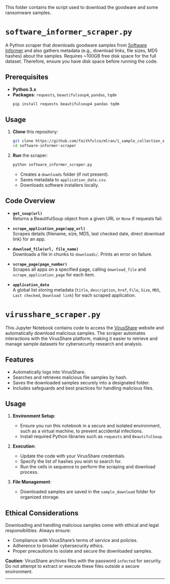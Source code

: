 This folder contains the script used to download the goodware and some ransomware samples. 


# `software_informer_scraper.py`

A Python scraper that downloads goodware samples from [Software Informer](https://software.informer.com/software/) and also gathers metadata (e.g., download links, file sizes, MD5 hashes) about the samples. Requires ~100GB free disk space for the full dataset. Therefore, ensure you have disk space before running the code. 

## Prerequisites
- **Python 3.x**
- **Packages**: `requests`, `beautifulsoup4`, `pandas`, `tqdm`  
  ```bash
  pip install requests beautifulsoup4 pandas tqdm
  ```

## Usage
1. **Clone** this repository:
   ```bash
   git clone https://github.com/faithfulco/mlran/1_sample_collection_scripts.git
   cd software-informer-scraper
   ```
2. **Run** the scraper:
   ```bash
   python software_informer_scraper.py
   ```
   - Creates a `downloads` folder (if not present).
   - Saves metadata to `application_data.csv`.
   - Downloads software installers locally.

## Code Overview

- **`get_soup(url)`**  
  Returns a BeautifulSoup object from a given URL or `None` if requests fail.

- **`scrape_application_page(app_url)`**  
  Scrapes details (filename, size, MD5, last checked date, direct download link) for an app.

- **`download_file(url, file_name)`**  
  Downloads a file in chunks to `downloads/`. Prints an error on failure.

- **`scrape_page(page_number)`**  
  Scrapes all apps on a specified page, calling `download_file` and `scrape_application_page` for each item.

- **`application_data`**  
  A global list storing metadata (`title`, `description`, `href`, `File`, `Size`, `MD5`, `Last checked`, `Download link`) for each scraped application.


# `virusshare_scraper.py`

This Jupyter Notebook contains code to access the [VirusShare](https://virusshare.com/) website and automatically download malicious samples. The scraper automates interactions with the VirusShare platform, making it easier to retrieve and manage sample datasets for cybersecurity research and analysis.

## Features
- Automatically logs into VirusShare.
- Searches and retrieves malicious file samples by hash.
- Saves the downloaded samples securely into a designated folder.
- Includes safeguards and best practices for handling malicious files.

## Usage
1. **Environment Setup**:
   - Ensure you run this notebook in a secure and isolated environment, such as a virtual machine, to prevent accidental infections.
   - Install required Python libraries such as `requests` and `BeautifulSoup`.

2. **Execution**:
   - Update the code with your VirusShare credentials.
   - Specify the list of hashes you wish to search for.
   - Run the cells in sequence to perform the scraping and download process.

3. **File Management**:
   - Downloaded samples are saved in the `sample_download` folder for organized storage.

## Ethical Considerations
Downloading and handling malicious samples come with ethical and legal responsibilities. Always ensure:
- Compliance with VirusShare’s terms of service and policies.
- Adherence to broader cybersecurity ethics.
- Proper precautions to isolate and secure the downloaded samples.

**Caution**: VirusShare archives files with the password `infected` for security. Do not attempt to extract or execute these files outside a secure environment.


---

